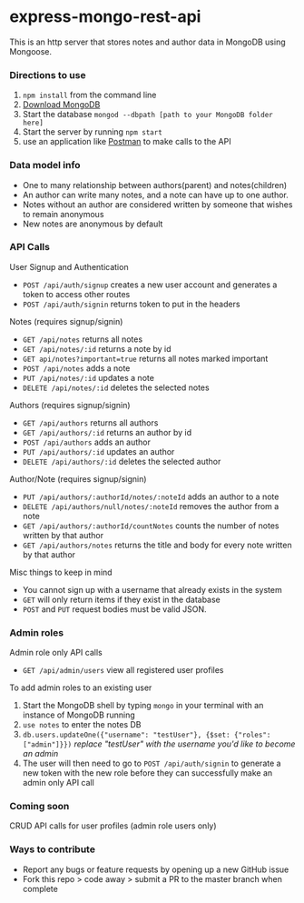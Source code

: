 # express-mongo-rest-api

This is an http server that stores notes and author data in MongoDB using Mongoose.

### Directions to use
1. `npm install` from the command line
2.  [Download MongoDB](https://www.mongodb.com/download-center#community)
3.  Start the database `mongod --dbpath [path to your MongoDB folder here]`
4.  Start the server by running `npm start`  
5. use an application like [Postman](https://www.getpostman.com/) to make calls to the API

### Data model info
- One to many relationship between authors(parent) and notes(children)
- An author can write many notes, and a note can have up to one author.
- Notes without an author are considered written by someone that wishes to remain anonymous
- New notes are anonymous by default

### API Calls

User Signup and Authentication
- `POST /api/auth/signup` creates a new user account and generates a token to access other routes
- `POST /api/auth/signin` returns token to put in the headers

Notes (requires signup/signin)
- `GET /api/notes` returns all notes
- `GET /api/notes/:id` returns a note by id
- `GET api/notes?important=true` returns all notes marked important
- `POST /api/notes` adds a note
- `PUT /api/notes/:id` updates a note
- `DELETE /api/notes/:id` deletes the selected notes

Authors (requires signup/signin)
- `GET /api/authors` returns all authors
- `GET /api/authors/:id` returns an author by id
- `POST /api/authors` adds an author
- `PUT /api/authors/:id` updates an author
- `DELETE /api/authors/:id` deletes the selected author

Author/Note (requires signup/signin)
- `PUT /api/authors/:authorId/notes/:noteId` adds an author to a note
- `DELETE /api/authors/null/notes/:noteId` removes the author from a note
- `GET /api/authors/:authorId/countNotes` counts the number of notes written by that author
- `GET /api/authors/notes` returns the title and body for every note written by that author

Misc things to keep in mind
- You cannot sign up with a username that already exists in the system
- `GET` will only return items if they exist in the database
- `POST` and `PUT` request bodies must be valid JSON.

### Admin roles
Admin role only API calls
- `GET /api/admin/users` view all registered user profiles

To add admin roles to an existing user
1. Start the MongoDB shell by typing `mongo` in your terminal with an instance of MongoDB running
2. `use notes` to enter the notes DB
3. `db.users.updateOne({"username": "testUser"}, {$set: {"roles": ["admin"]}})` *replace "testUser" with the username you'd like to become an admin*
4. The user will then need to go to `POST /api/auth/signin` to generate a new token with the new role before they can successfully make an admin only API call

### Coming soon
CRUD API calls for user profiles (admin role users only)

### Ways to contribute
- Report any bugs or feature requests by opening up a new GitHub issue
- Fork this repo > code away > submit a PR to the master branch when complete
